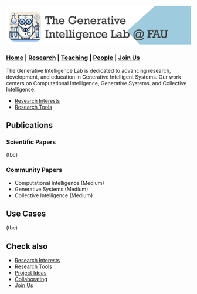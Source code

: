 ![GeniLab-banner](./images/genilab-banner.png)

### [Home](README.md) | [Research](RESEARCH.md) | [Teaching](TEACHING.md) | [People](PEOPLE.md) | [Join Us](JOINUS.md)

The Generative Intelligence Lab is dedicated to advancing research, development, and education in Generative Intelligent Systems. 
Our work centers on Computational Intelligence, Generative Systems, and Collective Intelligence. 

* [Research Interests](README.md#research-interests)
* [Research Tools](README.md#research-tools)



## Publications

### Scientific Papers
(tbc)

### Community Papers
* Computational Intelligence (Medium)
* Generative Systems (Medium)
* Collective Intelligence (Medium)

  
## Use Cases

(tbc)

## Check also
* [Research Interests](README.md#research-interests)
* [Research Tools](README.md#research-tools)
* [Project Ideas](COLLABORATING.md#project-ideas)
* [Collaborating](COLLABORATING.md)
* [Join Us](JOINUS.md)



